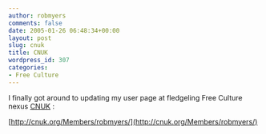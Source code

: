 ```yaml
---
author: robmyers
comments: false
date: 2005-01-26 06:48:34+00:00
layout: post
slug: cnuk
title: CNUK
wordpress_id: 307
categories:
- Free Culture
---
```


I finally got around to updating my user page at fledgeling Free Culture nexus [CNUK](http://cnuk.org/) :  
  
[http://cnuk.org/Members/robmyers/](http://cnuk.org/Members/robmyers/)   
  


  


